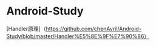 # Android-Study
[Handler原理]（https://github.com/chenAvril/Android-Study/blob/master/Handler%E5%8E%9F%E7%90%86）
  
